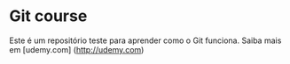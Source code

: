 # Git course

Este é um repositório teste para aprender como o Git funciona.
Saiba mais em [udemy.com] (http://udemy.com)